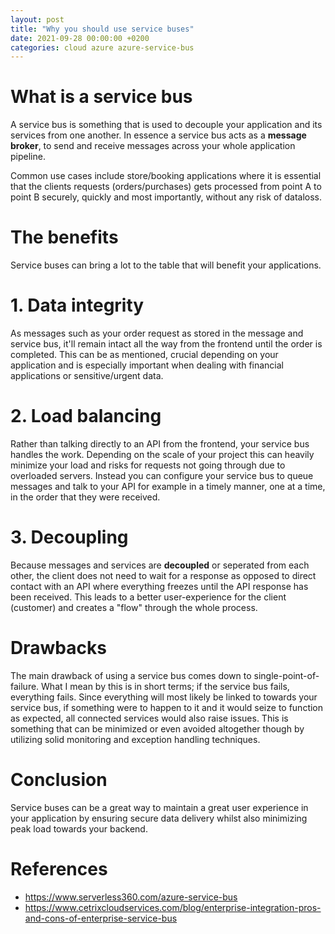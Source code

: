 ```yaml
---
layout: post
title: "Why you should use service buses"
date: 2021-09-28 00:00:00 +0200
categories: cloud azure azure-service-bus
---
```


# What is a service bus

A service bus is something that is used to decouple your application and its services from one another. In essence a service bus acts as a **message broker**, to send and receive messages across your whole application pipeline.

Common use cases include store/booking applications where it is essential that the clients requests (orders/purchases) gets processed from point A to point B securely, quickly and most importantly, without any risk of dataloss.

# The benefits

Service buses can bring a lot to the table that will benefit your applications.

# 1. Data integrity

As messages such as your order request as stored in the message and service bus, it'll remain intact all the way from the frontend until the order is completed. This can be as mentioned, crucial depending on your application and is especially important when dealing with financial applications or sensitive/urgent data.

# 2. Load balancing

Rather than talking directly to an API from the frontend, your service bus handles the work. Depending on the scale of your project this can heavily minimize your load and risks for requests not going through due to overloaded servers. Instead you can configure your service bus to queue messages and talk to your API for example in a timely manner, one at a time, in the order that they were received.

# 3. Decoupling

Because messages and services are **decoupled** or seperated from each other, the client does not need to wait for a response as opposed to direct contact with an API where everything freezes until the API response has been received. This leads to a better user-experience for the client (customer) and creates a "flow" through the whole process.

# Drawbacks

The main drawback of using a service bus comes down to single-point-of-failure. What I mean by this is in short terms; if the service bus fails, everything fails. Since everything will most likely be linked to towards your service bus, if something were to happen to it and it would seize to function as expected, all connected services would also raise issues. This is something that can be minimized or even avoided altogether though by utilizing solid monitoring and exception handling techniques.

# Conclusion

Service buses can be a great way to maintain a great user experience in your application by ensuring secure data delivery whilst also minimizing peak load towards your backend.

# References

- <https://www.serverless360.com/azure-service-bus>
- <https://www.cetrixcloudservices.com/blog/enterprise-integration-pros-and-cons-of-enterprise-service-bus>
